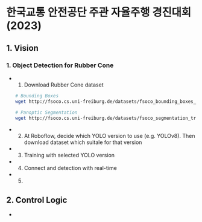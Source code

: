 # 한국교통 안전공단 주관 자율주행 경진대회 (2023)
## 1. Vision
### 1. Object Detection for Rubber Cone
- 1. Download Rubber Cone dataset
    ```bash
    # Bounding Boxes
    wget http://fsoco.cs.uni-freiburg.de/datasets/fsoco_bounding_boxes_train.zip

    # Panoptic Segmentation
    wget http://fsoco.cs.uni-freiburg.de/datasets/fsoco_segmentation_train.zip
    ```

- 2. At Roboflow, decide which YOLO version to use (e.g. YOLOv8). Then download dataset which suitale for that version

- 3. Training with selected YOLO version

- 4. Connect and detection with real-time

- 5. 

## 2. Control Logic
- 